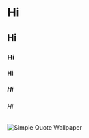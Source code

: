 # Hi
## Hi
### Hi
#### Hi
##### Hi
###### Hi

![Simple Quote Wallpaper](https://github.com/user-attachments/assets/aca9bc85-8d55-43bb-8ed1-88aed4c3ea68)

